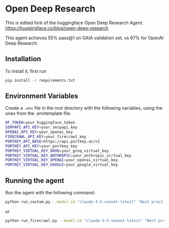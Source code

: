 # Open Deep Research

This is edited fork of the huggingface Open Deep Research Agent. https://huggingface.co/blog/open-deep-research 

This agent achieves 55% pass@1 on GAIA validation set, vs 67% for OpenAI Deep Research.

## Installation

To install it, first run
```bash
pip install -r requirements.txt
```

## Environment Variables

Create a `.env` file in the root directory with the following variables, using the ones from the .envtemplate file.
```bash
HF_TOKEN=your_huggingface_token
SERPAPI_API_KEY=your_serpapi_key
OPENAI_API_KEY=your_openai_key
FIRECRAWL_API_KEY=your_firecrawl_key
PORTKEY_API_BASE=https://api.portkey.ai/v1
PORTKEY_API_KEY=your_portkey_key
PORTKEY_VIRTUAL_KEY_GROQ=your_groq_virtual_key
PORTKEY_VIRTUAL_KEY_ANTHROPIC=your_anthropic_virtual_key
PORTKEY_VIRTUAL_KEY_OPENAI=your_openai_virtual_key
PORTKEY_VIRTUAL_KEY_GOOGLE=your_google_virtual_key
```

## Running the agent

Run the agent with the following command:
```bash
python run_custom.py --model-id "claude-3-5-sonnet-latest" "Best practices to build AI agents"
```
or
```bash
python run_firecrawl.py --model-id "claude-3-5-sonnet-latest" "Best practices to build AI agents"
```
